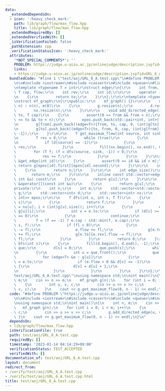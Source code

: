 ```yaml
---
data:
  _extendedDependsOn:
  - icon: ':heavy_check_mark:'
    path: lib/graph/flow/max_flow.hpp
    title: lib/graph/flow/max_flow.hpp
  _extendedRequiredBy: []
  _extendedVerifiedWith: []
  _isVerificationFailed: false
  _pathExtension: cpp
  _verificationStatusIcon: ':heavy_check_mark:'
  attributes:
    '*NOT_SPECIAL_COMMENTS*': ''
    PROBLEM: https://judge.u-aizu.ac.jp/onlinejudge/description.jsp?id=GRL_6_A
    links:
    - https://judge.u-aizu.ac.jp/onlinejudge/description.jsp?id=GRL_6_A
  bundledCode: "#line 1 \"test/aoj/GRL_6_A.test.cpp\"\n#define PROBLEM \"https://judge.u-aizu.ac.jp/onlinejudge/description.jsp?id=GRL_6_A\"\
    \n\n#include <iostream>\n#include <cassert>\n#include <queue>\n#line 1 \"lib/graph/flow/max_flow.hpp\"\
    \ntemplate <typename T = int>\r\nstruct edge\r\n{\r\n    int from, to;\r\n   \
    \ T cap, flow;\r\n    int rev;\r\n    int id;\r\n\r\n    operator int() const\r\
    \n    {\r\n        return to;\r\n    }\r\n};\r\n\r\ntemplate <typename T = int>\r\
    \nstruct mf_graph\r\n{\r\npublic:\r\n    mf_graph() {}\r\n\r\n    mf_graph(int\
    \ n) : n(n), m(0)\r\n    {\r\n        g.resize(n);\r\n        d.resize(n);\r\n\
    \        nx.resize(n);\r\n    }\r\n\r\n    void add_directed_edge(int from, int\
    \ to, T cap)\r\n    {\r\n        assert(0 <= from && from < n);\r\n        assert(0\
    \ <= to && to < n);\r\n        epos.push_back(std::pair<int, int>(from, (int)g[from].size()));\r\
    \n        g[from].push_back((edge<T>){from, to, cap, 0, (int)g[to].size(), m++});\r\
    \n        g[to].push_back((edge<T>){to, from, 0, cap, (int)g[from].size() - 1,\
    \ -1});\r\n    }\r\n\r\n    T get_maximum_flow(int source, int sink)\r\n    {\r\
    \n        T res = 0;\r\n        while (true)\r\n        {\r\n            bfs(sink);\r\
    \n            if (d[source] == -1)\r\n            {\r\n                return\
    \ res;\r\n            }\r\n            fill(nx.begin(), nx.end(), 0);\r\n    \
    \        for (T f; (f = dfs(source, sink, -1)) > 0;)\r\n            {\r\n    \
    \            res += f;\r\n            }\r\n        }\r\n    }\r\n\r\n    edge<T>\
    \ &get_edge(int id)\r\n    {\r\n        assert(0 <= id && id < m);\r\n       \
    \ return g[epos[id].first][epos[id].second];\r\n    }\r\n\r\n    int size()\r\n\
    \    {\r\n        return n;\r\n    }\r\n\r\n    int edge_size()\r\n    {\r\n \
    \       return m;\r\n    }\r\n\r\n    inline const std::vector<edge<T>> &operator[](const\
    \ int &u) const\r\n    {\r\n        return g[u];\r\n    }\r\n\r\n    inline std::vector<edge<T>>\
    \ &operator[](const int &u)\r\n    {\r\n        return g[u];\r\n    }\r\n\r\n\
    private:\r\n    int n;\r\n    int m;\r\n    std::vector<std::vector<edge<T>>>\
    \ g;\r\n    std::vector<int> d;\r\n    std::vector<int> nx;\r\n    std::vector<std::pair<int,\
    \ int>> epos;\r\n\r\n    T dfs(int u, int s, T f)\r\n    {\r\n        if (u ==\
    \ s)\r\n        {\r\n            return f;\r\n        }\r\n        for (int &i\
    \ = nx[u]; i < (int)g[u].size(); i++)\r\n        {\r\n            edge<T> &e =\
    \ g[u][i];\r\n            int v = e.to;\r\n            if (d[v] >= d[u] || e.cap\
    \ == 0)\r\n            {\r\n                continue;\r\n            }\r\n   \
    \         f = (f == -1) ? e.cap : std::min(f, e.cap);\r\n            T fl = dfs(v,\
    \ s, f);\r\n            if (fl > 0)\r\n            {\r\n                e.cap\
    \ -= fl;\r\n                e.flow += fl;\r\n                g[e.to][e.rev].cap\
    \ += fl;\r\n                g[e.to][e.rev].flow -= fl;\r\n                return\
    \ fl;\r\n            }\r\n        }\r\n        return 0;\r\n    }\r\n\r\n    void\
    \ bfs(int s)\r\n    {\r\n        fill(d.begin(), d.end(), -1);\r\n        std::queue<int>\
    \ que;\r\n        d[s] = 0;\r\n        que.push(s);\r\n        while (que.size())\r\
    \n        {\r\n            int u = que.front();\r\n            que.pop();\r\n\
    \            for (edge<T> &e : g[u])\r\n            {\r\n                int v\
    \ = e.to;\r\n                if (e.flow > 0 && d[v] == -1)\r\n               \
    \ {\r\n                    d[v] = d[u] + 1;\r\n                    que.push(v);\r\
    \n                }\r\n            }\r\n        }\r\n    }\r\n};\r\n#line 7 \"\
    test/aoj/GRL_6_A.test.cpp\"\nusing namespace std;\n\nint main()\n{\n    int n,\
    \ m;\n    cin >> n >> m;\n    mf_graph g(n);\n    for (int i = 0; i < m; i++)\n\
    \    {\n        int u, v, c;\n        cin >> u >> v >> c;\n        g.add_directed_edge(u,\
    \ v, c);\n    }\n    cout << g.get_maximum_flow(0, n - 1) << endl;\n}\n"
  code: "#define PROBLEM \"https://judge.u-aizu.ac.jp/onlinejudge/description.jsp?id=GRL_6_A\"\
    \n\n#include <iostream>\n#include <cassert>\n#include <queue>\n#include \"../../lib/graph/flow/max_flow.hpp\"\
    \nusing namespace std;\n\nint main()\n{\n    int n, m;\n    cin >> n >> m;\n \
    \   mf_graph g(n);\n    for (int i = 0; i < m; i++)\n    {\n        int u, v,\
    \ c;\n        cin >> u >> v >> c;\n        g.add_directed_edge(u, v, c);\n   \
    \ }\n    cout << g.get_maximum_flow(0, n - 1) << endl;\n}\n"
  dependsOn:
  - lib/graph/flow/max_flow.hpp
  isVerificationFile: true
  path: test/aoj/GRL_6_A.test.cpp
  requiredBy: []
  timestamp: '2023-01-14 04:14:29+09:00'
  verificationStatus: TEST_ACCEPTED
  verifiedWith: []
documentation_of: test/aoj/GRL_6_A.test.cpp
layout: document
redirect_from:
- /verify/test/aoj/GRL_6_A.test.cpp
- /verify/test/aoj/GRL_6_A.test.cpp.html
title: test/aoj/GRL_6_A.test.cpp
---
```


